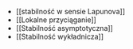 - [[stabilność w sensie Lapunova]]
- [[Lokalne przyciąganie]]
- [[Stabilność asymptotyczna]]
- [[Stabilność wykładnicza]]
